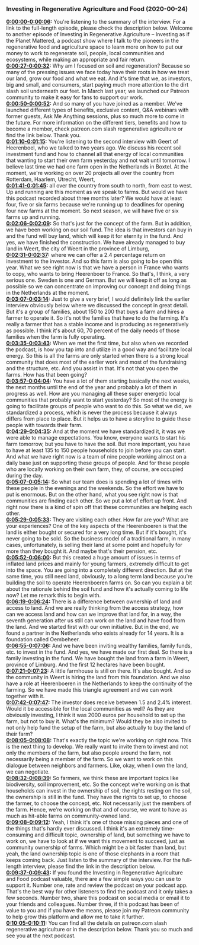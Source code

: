 ### Investing in Regenerative Agriculture and Food  (2020-00-24)
**[0:00:00-0:00:06](https://investinginregenerativeagriculture.com/2019/09/29/geert-van-der-veer-2/#t=0:00:00):**  You're listening to the summary of the interview. For a link to the full-length episode, please check the description below.  Welcome to another episode of Investing in Regenerative Agriculture – Investing as if the Planet Mattered,  a podcast show where I talk to the pioneers in the regenerative food and agriculture space  to learn more on how to put our money to work to regenerate soil, people, local communities and ecosystems,  while making an appropriate and fair return.  
**[0:00:27-0:00:32](https://investinginregenerativeagriculture.com/2019/09/29/geert-van-der-veer-2/#t=0:00:27):**  Why am I focused on soil and regeneration? Because so many of the pressing issues we face today  have their roots in how we treat our land, grow our food and what we eat.  And it's time that we, as investors, big and small, and consumers,  start paying much more attention to the dirt slash soil underneath our feet.  In March last year, we launched our Patreon community to make it easy for fans to support our work.  
**[0:00:50-0:00:52](https://investinginregenerativeagriculture.com/2019/09/29/geert-van-der-veer-2/#t=0:00:50):**  And so many of you have joined as a member.  We've launched different types of benefits, exclusive content, Q&A webinars with former guests,  Ask Me Anything sessions, plus so much more to come in the future.  For more information on the different tiers, benefits and how to become a member,  check patreon.com slash regenerative agriculture or find the link below. Thank you.  
**[0:01:10-0:01:15](https://investinginregenerativeagriculture.com/2019/09/29/geert-van-der-veer-2/#t=0:01:10):**  You're listening to the second interview with Geert of Heerenboel, who we talked to two years ago.  We discuss his recent soil investment fund and how to channel all that energy of local communities  that wanting to start their own farm yesterday and not wait until tomorrow.  I believe last time we had one farm open in the Netherlands in Boxtel.  At the moment, we're working on over 20 projects all over the country from Rotterdam, Haarlem, Utrecht, Weert,  
**[0:01:41-0:01:45](https://investinginregenerativeagriculture.com/2019/09/29/geert-van-der-veer-2/#t=0:01:41):**  all over the country from south to north, from east to west.  Up and running are this moment as we speak to farms.  But would we have this podcast recorded about three months later?  We would have at least four, five or six farms because we're running up to deadlines for opening four new farms at the moment.  So next season, we will have five or six farms up and running.  
**[0:02:06-0:02:09](https://investinginregenerativeagriculture.com/2019/09/29/geert-van-der-veer-2/#t=0:02:06):**  So that's just for the concept of the farm.  But in addition, we have been working on our soil fund.  The idea is that investors can buy in and the fund will buy land, which will keep it for eternity in the fund.  And yes, we have finished the construction.  We have already managed to buy land in Weert, the city of Weert in the province of Limburg,  
**[0:02:31-0:02:37](https://investinginregenerativeagriculture.com/2019/09/29/geert-van-der-veer-2/#t=0:02:31):**  where we can offer a 2.4 percentage return on investment to the investor.  And so this farm is also going to be open this year.  What we see right now is that we have a person in France who wants to copy, who wants to bring Heerenboer to France.  So that's, I think, a very serious one. Sweden is one and German.  But we will keep it off as long as possible so we can concentrate on improving our concept and doing things in the Netherlands at the moment.  
**[0:03:07-0:03:14](https://investinginregenerativeagriculture.com/2019/09/29/geert-van-der-veer-2/#t=0:03:07):**  Just to give a very brief, I would definitely link the earlier interview obviously below where we discussed the concept in great detail.  But it's a group of families, about 150 to 200 that buys a farm and hires a farmer to operate it.  So it's not the families that have to do the farming.  It's really a farmer that has a stable income and is producing as regeneratively as possible.  I think it's about 60, 70 percent of the daily needs of those families when the farm is fully operating.  
**[0:03:35-0:03:43](https://investinginregenerativeagriculture.com/2019/09/29/geert-van-der-veer-2/#t=0:03:35):**  When we met the first time, but also when we recorded the podcast, is how you tap into and utilize in a good way and facilitate local energy.  So this is all the farms are only started when there is a strong local community that does most of the earlier work  and most of the fundraising and the structure, etc.  And you assist in that. It's not that you open the farms.  How has that been going?  
**[0:03:57-0:04:04](https://investinginregenerativeagriculture.com/2019/09/29/geert-van-der-veer-2/#t=0:03:57):**  You have a lot of them starting basically the next weeks, the next months until the end of the year and probably a lot of them in progress as well.  How are you managing all these super energetic local communities that probably want to start yesterday?  So most of the energy is going to facilitate groups of people who want to do this.  So what we did, we standardized a process, which is never the process because it always differs from place to place.  But it helps us to have a storyline to guide these people with towards their farm.  
**[0:04:29-0:04:35](https://investinginregenerativeagriculture.com/2019/09/29/geert-van-der-veer-2/#t=0:04:29):**  And at the moment we have standardized it, it was we were able to manage expectations.  You know, everyone wants to start his farm tomorrow, but you have to have the soil.  But more important, you have to have at least 135 to 150 people households to join before you can start.  And what we have right now is a team of nine people working almost on a daily base just on supporting these groups of people.  And for these people who are locally working on their own farm, they, of course, are occupied during the day.  
**[0:05:07-0:05:14](https://investinginregenerativeagriculture.com/2019/09/29/geert-van-der-veer-2/#t=0:05:07):**  So what our team does is spending a lot of times with these people in the evenings and the weekends.  So the effort we have to put is enormous.  But on the other hand, what you see right now is that communities are finding each other.  So we put a lot of effort up front.  And right now there is a kind of spin off that these communities are helping each other.  
**[0:05:29-0:05:33](https://investinginregenerativeagriculture.com/2019/09/29/geert-van-der-veer-2/#t=0:05:29):**  They are visiting each other. How far are you? What are your experiences?  One of the key aspects of the Heerenboeren is that the land is either bought or secured for a very long time.  But if it's bought, it's never going to be sold.  So the business model of a traditional farm, in many cases, unfortunately, is selling their land at some point and hopefully for more than they bought it.  And maybe that's their pension, etc.  
**[0:05:52-0:06:00](https://investinginregenerativeagriculture.com/2019/09/29/geert-van-der-veer-2/#t=0:05:52):**  But this created a huge amount of issues in terms of inflated land prices and mainly for young farmers, extremely difficult to get into the space.  You are going into a completely different direction.  But at the same time, you still need land, obviously, to a long term land because you're building the soil to operate Heerenboeren farms on.  So can you explain a bit about the rationale behind the soil fund and how it's actually coming to life now?  Let me remark this to begin with.  
**[0:06:19-0:06:24](https://investinginregenerativeagriculture.com/2019/09/29/geert-van-der-veer-2/#t=0:06:19):**  There is a difference between ownership of land and access to land.  And we are really thinking from the access strategy, how can we access land and how can we improve that land for, in a way, the seventh generation after us still can work on the land and have food from the land.  And we started first with our own initiative.  But in the end, we found a partner in the Netherlands who exists already for 14 years.  It is a foundation called Oembeheer.  
**[0:06:55-0:07:06](https://investinginregenerativeagriculture.com/2019/09/29/geert-van-der-veer-2/#t=0:06:55):**  And we have been inviting wealthy families, family funds, etc. to invest in the fund.  And yes, we have made our first deal.  So there is a family investing in the fund.  We have bought the land from a farm in Weert, province of Limburg.  And the first 12 hectares have been bought.  
**[0:07:21-0:07:23](https://investinginregenerativeagriculture.com/2019/09/29/geert-van-der-veer-2/#t=0:07:21):**  A little farmhouse is still on there.  It's also bought.  And so the community in Weert is hiring the land from this foundation.  And we also have a role at Heerenboeren in the Netherlands to keep the continuity of the farming.  So we have made this triangle agreement and we can work together with it.  
**[0:07:42-0:07:47](https://investinginregenerativeagriculture.com/2019/09/29/geert-van-der-veer-2/#t=0:07:42):**  The investor does receive between 1.5 and 2.4% interest.  Would it be accessible for the local communities as well?  As they are obviously investing, I think it was 2000 euros per household to set up the farm, but not to buy it.  What's the minimum?  Would they be also invited to not only help fund the setup of the farm, but also actually to buy the land of their farm?  
**[0:08:05-0:08:08](https://investinginregenerativeagriculture.com/2019/09/29/geert-van-der-veer-2/#t=0:08:05):**  That's exactly the topic we're working on right now.  This is the next thing to develop.  We really want to invite them to invest and not only the members of the farm, but also people around the farm, not necessarily being a member of the farm.  So we want to work on this dialogue between neighbors and farmers.  Like, okay, when I own the land, we can negotiate.  
**[0:08:32-0:08:39](https://investinginregenerativeagriculture.com/2019/09/29/geert-van-der-veer-2/#t=0:08:32):**  So farmers, we think these are important topics like biodiversity, soil improvement, etc.  So the concept we're working on is that households can invest in the ownership of soil, the rights resting on the soil, the ownership is still in the fund.  They have the rights to set up, to choose the farmer, to choose the concept, etc.  Not necessarily just the members of the farm.  Hence, we're working on that and of course, we want to have as much as hit-able farms on community-owned land.  
**[0:09:08-0:09:12](https://investinginregenerativeagriculture.com/2019/09/29/geert-van-der-veer-2/#t=0:09:08):**  Yeah, I think it's one of those missing pieces and one of the things that's hardly ever discussed.  I think it's an extremely time-consuming and difficult topic, ownership of land, but something we have to work on, we have to look at if we want this movement to succeed, just as community ownership of farms.  Which might be a bit faster than land, but yeah, the land ownership topic is one of those elephants in a room that keeps coming back.  Just listen to the summary of the interview.  For the full-length interview, please find the link in the description below.  
**[0:09:37-0:09:43](https://investinginregenerativeagriculture.com/2019/09/29/geert-van-der-veer-2/#t=0:09:37):**  If you found the Investing in Regenerative Agriculture and Food podcast valuable, there are a few simple ways you can use to support it.  Number one, rate and review the podcast on your podcast app.  That's the best way for other listeners to find the podcast and it only takes a few seconds.  Number two, share this podcast on social media or email it to your friends and colleagues.  Number three, if this podcast has been of value to you and if you have the means, please join my Patreon community to help grow this platform and allow me to take it further.  
**[0:10:05-0:10:11](https://investinginregenerativeagriculture.com/2019/09/29/geert-van-der-veer-2/#t=0:10:05):**  You can find all the details on patreon.com slash regenerative agriculture or in the description below.  Thank you so much and see you at the next podcast.  